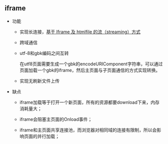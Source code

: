## iframe

* 功能

  - 实现长连接，[基于 Iframe 及 htmlfile 的流（streaming）方式](http://www.ibm.com/developerworks/cn/web/wa-lo-comet/#N10101)

  - 跨域通信

  - utf-8和gbk编码之间互转

    在utf8页面需要生成一个gbk的encodeURIComponent字符串，可以通过页面加载一个gbk的iframe，然后主页面与子页面通信的方式实现转换。

  - 实现无刷新文件上传

* 缺点

  - iframe加载等于打开一个新页面，所有的资源都要download下来，内存消耗量大；

  - iframe会阻塞主页面的Onload事件；

  - iframe和主页面共享连接池，而浏览器对相同域的连接有限制，所以会影响页面的并行加载；
